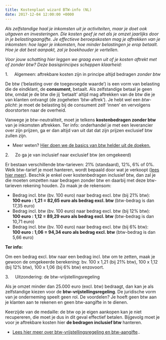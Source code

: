 ```yaml
---
title: Kostenplaat wizard BTW-info (NL)
date: 2017-12-04 12:00:00 +0000
---
```

_Als zelfstandige haal je inkomsten uit je activiteiten, maar je doet ook uitgaven en investeringen. Die kosten geef je net als je omzet jaarlijks door in je belastingaangifte. Je effectieve beroepskosten mag je aftrekken van je inkomsten: hoe lager je inkomsten, hoe minder belastingen je erop betaalt. Hoe je dat best aanpakt, zal je boekhouder je vertellen._

_Voor jouw schatting hier leggen we graag even uit of je kosten aftrekt met of zonder btw? Deze basisprincipes scheppen klaarheid:_

1\.     Algemeen: aftrekbare kosten zijn in principe altijd bedragen _zonder btw_

De btw (‘belasting over de toegevoegde waarde’) is een vorm van belasting die de eindklant, de **consument**, betaalt. Als zelfstandige betaal je geen btw, omdat je de btw die jij ‘betaalt’ altijd mag aftrekken van de btw die je van klanten ontvangt (de zogeheten ‘btw-aftrek’). Je hebt wel een _btw-plicht_: je moet de belasting bij de consument zelf ‘innen’ en vervolgens doorstorten naar de overheid.

Vanwege je btw-neutraliteit, moet je telkens **kostenbedragen zonder btw** van je inkomsten aftrekken. Ter info: onderhandel je met een leverancier over zijn prijzen, ga er dan altijd van uit dat dat zijn prijzen exclusief btw zullen zijn.

* Meer weten? <a href="https://www.xerius.be/btw-voor-starters-wat-moet-je-weten" target="_blank">Hier doen we de basics van btw helder uit de doeken.</a>

2\.     Zo ga je van inclusief naar exclusief btw (en omgekeerd)

Er bestaan verschillende btw-tarieven: 21% (standaard), 12%, 6% of 0%. Welk btw-tarief je moet hanteren, wordt bepaald door wat je verkoopt (<a href="https://www.xerius.be/btw-voor-starters-wat-moet-je-weten" target="_blank">lees hier meer</a>). Beschik je enkel over kostenbedragen inclusief btw, dan zal je die moeten omzetten naar bedragen zonder btw en daarbij met deze btw-tarieven rekening houden. Zo maak je de rekensom:

* Bedrag incl. btw (bv. 100 euro) naar bedrag excl. btw (bij 21% btw):  
  **100 euro : 1,21 = 82,65 euro als bedrag excl. btw** (btw-bedrag is dan 17,35 euro)
* Bedrag incl. btw (bv. 100 euro) naar bedrag excl. btw (bij 12% btw):  
  **100 euro : 1,12 = 89,29 euro als bedrag excl. btw** (btw-bedrag is dan 10,71 euro)
* Bedrag incl. btw (bv. 100 euro) naar bedrag excl. btw (bij 6% btw):  
  **100 euro : 1,06 = 94,34 euro als bedrag excl. btw** (btw-bedrag is dan 5,66 euro)

**Ter info:**

Om een bedrag excl. btw naar een bedrag incl. btw om te zetten, maak je gewoon de omgekeerde berekening: bv. 100 x 1,21 (bij 21% btw), 100 x 1,12 (bij 12% btw), 100 x 1,06 (bij 6% btw) enzovoort.

3\.     Uitzondering: de btw-vrijstellingsregeling

Als je omzet minder dan 25.000 euro (excl. btw) bedraagt, dan kan je als zelfstandige kiezen voor de **btw-vrijstellingsregeling**. De juridische vorm van je onderneming speelt geen rol. De voordelen? Je hoeft geen btw aan je klanten aan te rekenen en geen btw-aangifte in te dienen.

Keerzijde van de medaille: de btw op je eigen aankopen kan je niet recupereren, die moet je dus in dit geval effectief betalen. Bijgevolg moet je voor je aftrekbare kosten hier **de bedragen inclusief btw** hanteren.

* <a href="https://www.xerius.be/btw-voor-starters-wat-moet-je-weten" target="_blank">Lees hier meer over btw-vrijstellingsregeling en btw-aangifte</a>..